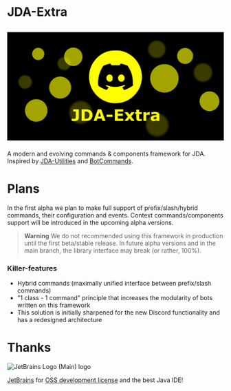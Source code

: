 # JDA-Extra
![JDA-Extra](banner.png)
---
A modern and evolving commands & components framework for JDA. Inspired by [JDA-Utilities](https://github.com/JDA-Applications/JDA-Utilities) and [BotCommands](https://github.com/freya022/BotCommands).

# Plans
In the first alpha we plan to make full support of prefix/slash/hybrid commands, their configuration and events. Context commands/components support will be introduced in the upcoming alpha versions. 
> **Warning**
> We do not recommended using this framework in production until the first beta/stable release. In future alpha versions and in the main branch, the library interface may break (or rather, 100%).
### Killer-features
* Hybrid commands (maximally unified interface between prefix/slash commands)
* "1 class - 1 command" principle that increases the modularity of bots written on this framework
* This solution is initially sharpened for the new Discord functionality and has a redesigned architecture

# Thanks

<img alt="JetBrains Logo (Main) logo" height="150" src="https://resources.jetbrains.com/storage/products/company/brand/logos/jb_beam.png" width="150"/>

[JetBrains](https://www.jetbrains.com/) for [OSS development license](https://www.jetbrains.com/community/opensource/#support) and the best Java IDE!
